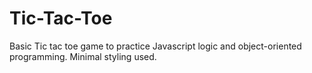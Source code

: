 # Tic-Tac-Toe

Basic Tic tac toe game to practice Javascript logic and object-oriented programming. Minimal styling used.
